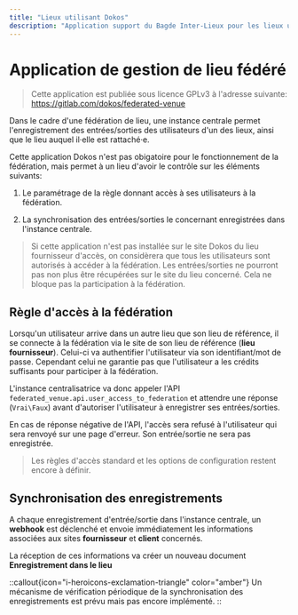 ```yaml
---
title: "Lieux utilisant Dokos"
description: "Application support du Bagde Inter-Lieux pour les lieux utilisant Dokos"
---
```


# Application de gestion de lieu fédéré

> Cette application est publiée sous licence GPLv3 à l'adresse suivante:
> https://gitlab.com/dokos/federated-venue

Dans le cadre d'une fédération de lieu, une instance centrale permet l'enregistrement des entrées/sorties des utilisateurs d'un des lieux, ainsi que le lieu auquel il·elle est rattaché·e.

Cette application Dokos n'est pas obigatoire pour le fonctionnement de la fédération, mais permet à un lieu d'avoir le contrôle sur les éléments suivants:

1. Le paramétrage de la règle donnant accès à ses utilisateurs à la fédération.

2. La synchronisation des entrées/sorties le concernant enregistrées dans l'instance centrale.


> Si cette application n'est pas installée sur le site Dokos du lieu fournisseur d'accès, on considèrera que tous les utilisateurs sont autorisés à accéder à la fédération.
> Les entrées/sorties ne pourront pas non plus être récupérées sur le site du lieu concerné.
> Cela ne bloque pas la participation à la fédération.

## Règle d'accès à la fédération

Lorsqu'un utilisateur arrive dans un autre lieu que son lieu de référence, il se connecte à la fédération via le site de son lieu de référence (__lieu fournisseur__).
Celui-ci va authentifier l'utilisateur via son identifiant/mot de passe.
Cependant celui ne garantie pas que l'utilisateur a les crédits suffisants pour participer à la fédération.

L'instance centralisatrice va donc appeler l'API `federated_venue.api.user_access_to_federation` et attendre une réponse (`Vrai\Faux`) avant d'autoriser l'utilisateur à enregistrer ses entrées/sorties.

En cas de réponse négative de l'API, l'accès sera refusé à l'utilisateur qui sera renvoyé sur une page d'erreur. Son entrée/sortie ne sera pas enregistrée.

> Les règles d'accès standard et les options de configuration restent encore à définir.



## Synchronisation des enregistrements

A chaque enregistrement d'entrée/sortie dans l'instance centrale, un __webhook__ est déclenché et envoie immédiatement les informations associées aux sites __fournisseur__ et __client__ concernés.

La réception de ces informations va créer un nouveau document **Enregistrement dans le lieu**

::callout{icon="i-heroicons-exclamation-triangle" color="amber"}
Un mécanisme de vérification périodique de la synchronisation des enregistrements est prévu mais pas encore implémenté.
::